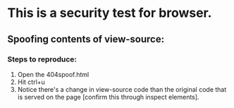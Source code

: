 # This is a security test for browser.

## Spoofing contents of view-source:
### Steps to reproduce:

1. Open the 404spoof.html
2. Hit ctrl+u
3. Notice there's a change in view-source code than the original code that is served on the page [confirm this through inspect elements]. 

